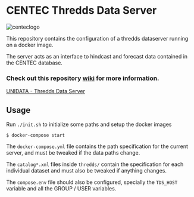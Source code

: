 # CENTEC Thredds Data Server


![centeclogo](http://www.centec.tecnico.ulisboa.pt/renew2020/App_Themes/Renew2020/Images/IST_logo.jpg)

This repository contains the configuration of a thredds dataserver running on a docker image.

The server acts as an interface to hindcast and forecast data contained in the CENTEC database.

### Check out this repository [wiki](https://github.com/CENTEC-IST/centec-db/wiki) for more information.


[UNIDATA - Thredds Data Server](https://www.unidata.ucar.edu/software/tds/)

## Usage

Run `./init.sh` to initialize some paths and setup the docker images

```
$ docker-compose start
```

The `docker-compose.yml` file contains the path specification for the current server, and must be tweaked if the data paths change.

The `catalog*.xml` files inside `thredds/` contain the specification for each individual dataset and must also be tweaked if anything changes.

The `compose.env` file should also be configured, specially the `TDS_HOST` variable and all the GROUP / USER variables.
